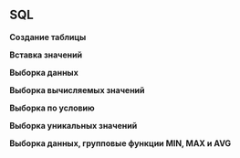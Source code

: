 ## SQL

**Создание таблицы**  

**Вставка значений**  

**Выборка данных**  

**Выборка вычисляемых значений**  

**Выборка по условию**  

**Выборка уникальных значений**  

**Выборка данных, групповые функции MIN, MAX и AVG**  
